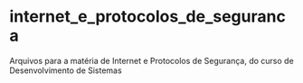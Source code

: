 # internet_e_protocolos_de_seguranca
Arquivos para a matéria de Internet e Protocolos de Segurança, do curso de Desenvolvimento de Sistemas 
